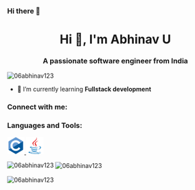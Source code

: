### Hi there 👋
<h1 align="center">Hi 👋, I'm Abhinav U</h1>

<h3 align="center">A passionate software engineer from India</h3>

<p align="left"> <img src="https://komarev.com/ghpvc/?username=06abhinav123&label=Profile%20views&color=0e75b6&style=flat" alt="06abhinav123" /> </p>

- 🌱 I’m currently learning **Fullstack development**

<h3 align="left">Connect with me:</h3>

<p align="left">

</p>

<h3 align="left">Languages and Tools:</h3>

<p align="left"> <a href="https://www.cprogramming.com/" target="_blank" rel="noreferrer"> <img src="https://raw.githubusercontent.com/devicons/devicon/master/icons/c/c-original.svg" alt="c" width="40" height="40"/> </a> <a href="https://www.java.com" target="_blank" rel="noreferrer"> <img src="https://raw.githubusercontent.com/devicons/devicon/master/icons/java/java-original.svg" alt="java" width="40" height="40"/> </a> </p>

<p><img align="left" src="https://github-readme-stats.vercel.app/api/top-langs?username=06abhinav123&show_icons=true&locale=en&layout=compact" alt="06abhinav123" /></p>

<p>&nbsp;<img align="center" src="https://github-readme-stats.vercel.app/api?username=06abhinav123&show_icons=true&locale=en" alt="06abhinav123" /></p>

<p><img align="center" src="https://github-readme-streak-stats.herokuapp.com/?user=06abhinav123&" alt="06abhinav123" /></p>
